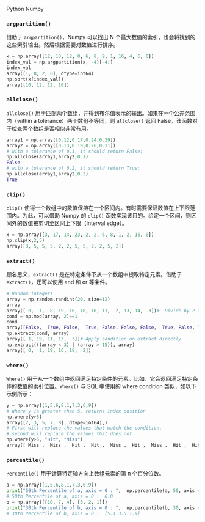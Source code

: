 Python Numpy
<a name="sLCYU"></a>
### `argpartition()`
借助于 `argpartition()`，Numpy 可以找出 N 个最大数值的索引，也会将找到的这些索引输出。然后根据需要对数值进行排序。
```python
x = np.array([12, 10, 12, 0, 6, 8, 9, 1, 16, 4, 6, 0])
index_val = np.argpartition(x, -4)[-4:]
index_val
array([1, 8, 2, 0], dtype=int64)
np.sort(x[index_val])
array([10, 12, 12, 16])
```
<a name="33f51127"></a>
### `allclose()`
`allclose()` 用于匹配两个数组，并得到布尔值表示的输出。如果在一个公差范围内（within a tolerance）两个数组不等同，则 `allclose()` 返回 False。该函数对于检查两个数组是否相似非常有用。
```python
array1 = np.array([0.12,0.17,0.24,0.29])
array2 = np.array([0.13,0.19,0.26,0.31])
# with a tolerance of 0.1, it should return False:
np.allclose(array1,array2,0.1)
False
# with a tolerance of 0.2, it should return True:
np.allclose(array1,array2,0.2)
True
```
<a name="0KAI6"></a>
### `clip()`
`clip()` 使得一个数组中的数值保持在一个区间内。有时需要保证数值在上下限范围内。为此，可以借助 Numpy 的 `clip()` 函数实现该目的。给定一个区间，则区间外的数值被剪切至区间上下限（interval edge）。
```python
x = np.array([3, 17, 14, 23, 2, 2, 6, 8, 1, 2, 16, 0])
np.clip(x,2,5)
array([3, 5, 5, 5, 2, 2, 5, 5, 2, 2, 5, 2])
```
<a name="9f8d53f6"></a>
### `extract()`
顾名思义，`extract()` 是在特定条件下从一个数组中提取特定元素。借助于 `extract()`，还可以使用 and 和 or 等条件。
```python
# Random integers
array = np.random.randint(20, size=12)
array
array([ 0,  1,  8, 19, 16, 18, 10, 11,  2, 13, 14,  3])#  Divide by 2 and check if remainder is 1
cond = np.mod(array, 2)==1
cond
array([False,  True, False,  True, False, False, False,  True, False, True, False,  True])# Use extract to get the values
np.extract(cond, array)
array([ 1, 19, 11, 13,  3])# Apply condition on extract directly
np.extract(((array < 3) | (array > 15)), array)
array([ 0,  1, 19, 16, 18,  2])
```
<a name="yH6wK"></a>
### `where()`
`Where()` 用于从一个数组中返回满足特定条件的元素。比如，它会返回满足特定条件的数值的索引位置。`Where()` 与 SQL 中使用的 where condition 类似，如以下示例所示：
```python
y = np.array([1,5,6,8,1,7,3,6,9])
# Where y is greater than 5, returns index position
np.where(y>5)
array([2, 3, 5, 7, 8], dtype=int64),)
# First will replace the values that match the condition, 
# second will replace the values that does not
np.where(y>5, "Hit", "Miss")
array([ Miss ,  Miss ,  Hit ,  Hit ,  Miss ,  Hit ,  Miss ,  Hit ,  Hit ],dtype= <U4 )
```
<a name="797602fe"></a>
### `percentile()`
`Percentile()` 用于计算特定轴方向上数组元素的第 n 个百分位数。
```python
a = np.array([1,5,6,8,1,7,3,6,9])
print("50th Percentile of a, axis = 0 : ",  np.percentile(a, 50, axis =0))
# 50th Percentile of a, axis = 0 :  6.0
b = np.array([[10, 7, 4], [3, 2, 1]])
print("30th Percentile of b, axis = 0 : ",  np.percentile(b, 30, axis =0))
# 30th Percentile of b, axis = 0 :  [5.1 3.5 1.9]
```


